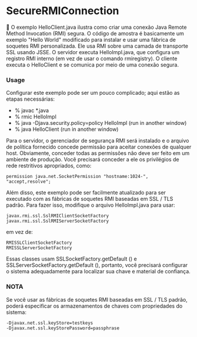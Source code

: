 # SecureRMIConnection
:rabbit: 
O exemplo HelloClient.java ilustra como criar uma conexão Java Remote Method Invocation (RMI) segura. O código de amostra é basicamente um exemplo "Hello World" modificado para instalar e usar uma fábrica de soquetes RMI personalizada. Ele usa RMI sobre uma camada de transporte SSL usando JSSE. O servidor executa HelloImpl.java, que configura um registro RMI interno (em vez de usar o comando rmiregistry). O cliente executa o HelloClient e se comunica por meio de uma conexão segura.

### Usage

Configurar este exemplo pode ser um pouco complicado; aqui estão as etapas necessárias:

- % javac *.java
- % rmic HelloImpl
- % java -Djava.security.policy=policy HelloImpl (run in another window)
- % java HelloClient (run in another window)

Para o servidor, o gerenciador de segurança RMI será instalado e o arquivo de política fornecido concede permissão para aceitar conexões de qualquer host. Obviamente, conceder todas as permissões não deve ser feito em um ambiente de produção. Você precisará conceder a ele os privilégios de rede restritivos apropriados, como:

```
permission java.net.SocketPermission "hostname:1024-", "accept,resolve";
```

Além disso, este exemplo pode ser facilmente atualizado para ser executado com as fábricas de soquetes RMI baseadas em SSL / TLS padrão. Para fazer isso, modifique o arquivo HelloImpl.java para usar:

```
javax.rmi.ssl.SslRMIClientSocketFactory
javax.rmi.ssl.SslRMIServerSocketFactory
```

em vez de:

```
RMISSLClientSocketFactory
RMISSLServerSocketFactory
```

Essas classes usam SSLSocketFactory.getDefault () e SSLServerSocketFactory.getDefault (), portanto, você precisará configurar o sistema adequadamente para localizar sua chave e material de confiança.

### NOTA
Se você usar as fábricas de soquetes RMI baseadas em SSL / TLS padrão, poderá especificar os armazenamentos de chaves com propriedades do sistema:

```
-Djavax.net.ssl.keyStore=testkeys
-Djavax.net.ssl.keyStorePassword=passphrase
```

